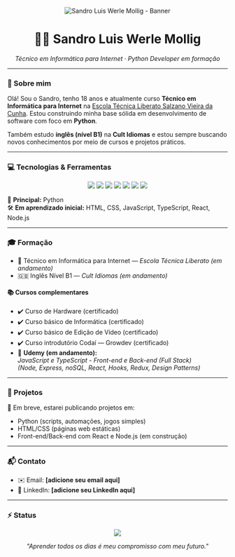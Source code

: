 <!-- Banner -->
<p align="center">
  <img src="https://raw.githubusercontent.com/seu-usuario/seu-repo/main/banner.png" alt="Sandro Luis Werle Mollig - Banner" />
</p>

<h1 align="center">👨‍💻 Sandro Luis Werle Mollig</h1>
<p align="center"><i>Técnico em Informática para Internet · Python Developer em formação</i></p>

---

### 🧾 Sobre mim

Olá! Sou o Sandro, tenho 18 anos e atualmente curso **Técnico em Informática para Internet** na [Escola Técnica Liberato Salzano Vieira da Cunha](https://liberato.com.br/). Estou construindo minha base sólida em desenvolvimento de software com foco em **Python**.

Também estudo **inglês (nível B1)** na **Cult Idiomas** e estou sempre buscando novos conhecimentos por meio de cursos e projetos práticos.

---

### 💻 Tecnologias & Ferramentas

<p align="center">
  <img src="https://img.shields.io/badge/Python-3670A0?style=for-the-badge&logo=python&logoColor=ffdd54" />
  <img src="https://img.shields.io/badge/HTML5-e34c26?style=for-the-badge&logo=html5&logoColor=white" />
  <img src="https://img.shields.io/badge/CSS3-264de4?style=for-the-badge&logo=css3&logoColor=white" />
  <img src="https://img.shields.io/badge/JavaScript-f7df1e?style=for-the-badge&logo=javascript&logoColor=black" />
  <img src="https://img.shields.io/badge/TypeScript-007acc?style=for-the-badge&logo=typescript&logoColor=white" />
  <img src="https://img.shields.io/badge/React-20232a?style=for-the-badge&logo=react&logoColor=61dafb" />
  <img src="https://img.shields.io/badge/Node.js-339933?style=for-the-badge&logo=nodedotjs&logoColor=white" />
</p>

🧠 **Principal:** Python  
🛠️ **Em aprendizado inicial:** HTML, CSS, JavaScript, TypeScript, React, Node.js

---

### 🎓 Formação

- 🏫 Técnico em Informática para Internet — *Escola Técnica Liberato (em andamento)*
- 🇬🇧 Inglês Nível B1 — *Cult Idiomas (em andamento)*

#### 📚 Cursos complementares

- ✔️ Curso de Hardware (certificado)
- ✔️ Curso básico de Informática (certificado)
- ✔️ Curso básico de Edição de Vídeo (certificado)
- ✔️ Curso introdutório Codaí — Growdev (certificado)
- 📘 **Udemy (em andamento):**  
  *JavaScript e TypeScript - Front-end e Back-end (Full Stack)*  
  *(Node, Express, noSQL, React, Hooks, Redux, Design Patterns)*

---

### 🚀 Projetos

📌 Em breve, estarei publicando projetos em:

- Python (scripts, automações, jogos simples)
- HTML/CSS (páginas web estáticas)
- Front-end/Back-end com React e Node.js (em construção)

---

### 📬 Contato

- ✉️ Email: **[adicione seu email aqui]**
- 💼 LinkedIn: **[adicione seu LinkedIn aqui]**

---

### ⚡ Status

<p align="center">
  <img src="https://img.shields.io/badge/Status-Estudando%20e%20evoluindo-blue?style=for-the-badge" />
</p>

<p align="center">
  <i>"Aprender todos os dias é meu compromisso com meu futuro."</i>
</p>
